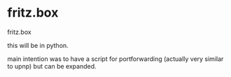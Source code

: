 # fritz.box
fritz.box

this will be in python.

main intention was to have a script for portforwarding (actually very similar to upnp) but can be expanded.
